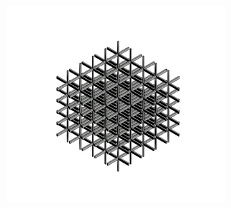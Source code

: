 
![](https://github.com/Latimerias/LatimeriasFiles/blob/main/Revit/Families/3D_Trellace/thumbnail.jpg)
